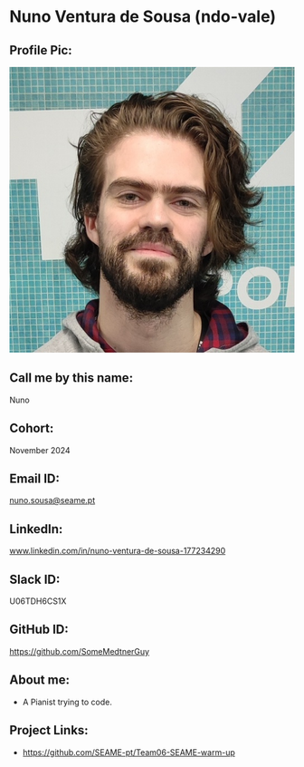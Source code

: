 # Nuno Ventura de Sousa (ndo-vale)
## Profile Pic:
![ndo-vale photo](nuno_42photo.jpeg)
## Call me by this name:
Nuno
## Cohort:
November 2024
## Email ID:
nuno.sousa@seame.pt
## LinkedIn:
www.linkedin.com/in/nuno-ventura-de-sousa-177234290
## Slack ID: 
U06TDH6CS1X
## GitHub ID:
https://github.com/SomeMedtnerGuy
## About me: 
- A Pianist trying to code.
## Project Links:
- https://github.com/SEAME-pt/Team06-SEAME-warm-up
